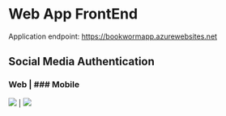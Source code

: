 # Web App FrontEnd
Application endpoint: https://bookwormapp.azurewebsites.net

## Social Media Authentication 
### Web | ### Mobile
<img src = "https://i.imgur.com/yssrDao.jpg"> | <img src = https://i.imgur.com/dHmGOA7.jpg>



